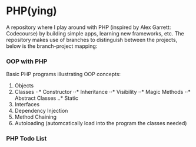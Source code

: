 # PHP(ying)

A repository where I play around with PHP (inspired by Alex Garrett: Codecourse) by building simple apps, learning new frameworks, etc.
The repository makes use of branches to distinguish between the projects, below is the branch-project mapping:

### OOP with PHP

Basic PHP programs illustrating OOP concepts:

  1. Objects
  2. Classes
  ⋅⋅* Constructor
  ⋅⋅* Inheritance 
  ⋅⋅* Visibility
  ⋅⋅* Magic Methods
  ⋅⋅* Abstract Classes
  ..* Static
  3. Interfaces
  4. Dependency Injection
  5. Method Chaining
  6. Autoloading (automcatically load into the program the classes needed)

### PHP Todo List



